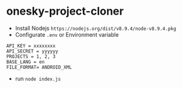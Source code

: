 # onesky-project-cloner

- Install Nodejs `https://nodejs.org/dist/v8.9.4/node-v8.9.4.pkg`
- Configurate `.env` or Environment variable
```
API_KEY = xxxxxxxx
API_SECRET = yyyyyy
PROJECTS = 1, 2, 3
BASE_LANG = en
FILE_FORMAT= ANDROID_XML
```
- run `node index.js`